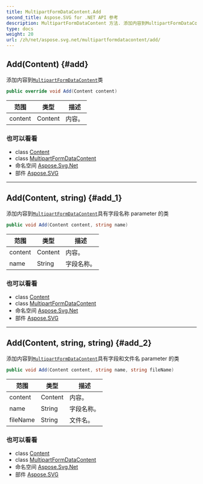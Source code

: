 ```yaml
---
title: MultipartFormDataContent.Add
second_title: Aspose.SVG for .NET API 参考
description: MultipartFormDataContent 方法. 添加内容到MultipartFormDataContent类
type: docs
weight: 20
url: /zh/net/aspose.svg.net/multipartformdatacontent/add/
---
```

## Add(Content) {#add}

添加内容到[`MultipartFormDataContent`](../)类

```csharp
public override void Add(Content content)
```

| 范围 | 类型 | 描述 |
| --- | --- | --- |
| content | Content | 内容。 |

### 也可以看看

* class [Content](../../content/)
* class [MultipartFormDataContent](../)
* 命名空间 [Aspose.Svg.Net](../../multipartformdatacontent/)
* 部件 [Aspose.SVG](../../../)

---

## Add(Content, string) {#add_1}

添加内容到[`MultipartFormDataContent`](../)具有字段名称 parameter 的类

```csharp
public void Add(Content content, string name)
```

| 范围 | 类型 | 描述 |
| --- | --- | --- |
| content | Content | 内容。 |
| name | String | 字段名称。 |

### 也可以看看

* class [Content](../../content/)
* class [MultipartFormDataContent](../)
* 命名空间 [Aspose.Svg.Net](../../multipartformdatacontent/)
* 部件 [Aspose.SVG](../../../)

---

## Add(Content, string, string) {#add_2}

添加内容到[`MultipartFormDataContent`](../)具有字段和文件名 parameter 的类

```csharp
public void Add(Content content, string name, string fileName)
```

| 范围 | 类型 | 描述 |
| --- | --- | --- |
| content | Content | 内容。 |
| name | String | 字段名称。 |
| fileName | String | 文件名。 |

### 也可以看看

* class [Content](../../content/)
* class [MultipartFormDataContent](../)
* 命名空间 [Aspose.Svg.Net](../../multipartformdatacontent/)
* 部件 [Aspose.SVG](../../../)


